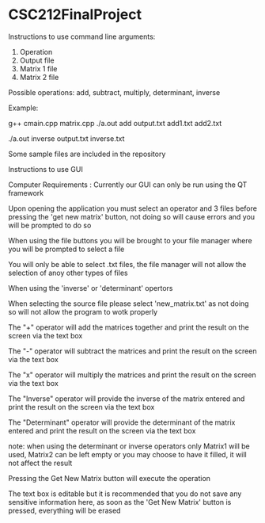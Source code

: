 # CSC212FinalProject
Instructions to use command line arguments:
1. Operation
2. Output file
3. Matrix 1 file
4. Matrix 2 file

Possible operations: add, subtract, multiply, determinant, inverse

Example:

g++ cmain.cpp matrix.cpp
./a.out add output.txt add1.txt add2.txt

./a.out inverse output.txt inverse.txt


Some sample files are included in the repository



Instructions to use GUI

Computer Requirements : Currently our GUI can only be run using the QT framework

Upon opening the application you must select an operator and 3 files before pressing the 'get new matrix' button, not doing so will cause errors and you will be prompted to do so

When using the file buttons you will be brought to your file manager where you will be prompted to select a file

You will only be able to select .txt files, the file manager will not allow the selection of anoy other types of files

When using the 'inverse' or 'determinant' opertors 

When selecting the source file please select 'new_matrix.txt' as not doing so will not allow the program to wotk properly

The "+" operator will add the matrices together and print the result on the screen via the text box

The "-" operator will subtract the matrices and print the result on the screen via the text box

The "x" operator will multiply the matrices and print the result on the screen via the text box

The "Inverse" operator will provide the inverse of the matrix entered and print the result on the screen via the text box

The "Determinant" operator will provide the determinant of the matrix entered and print the result on the screen via the text box

note: when using the determinant or inverse operators only Matrix1 will be used, Matrix2 can be left empty or you may choose to have it filled, it will not affect the result

Pressing the Get New Matrix button will execute the operation

The text box is editable but it is recommended that you do not save any sensitive information here, as soon as the 'Get New Matrix' button is pressed, everything will be erased
